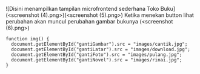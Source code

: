 ![Disini menampilkan tampilan microfrontend sederhana Toko Buku] (<screenshot (4).png>)(<screenshot (5).png>)
Ketika menekan button lihat perubahan akan muncul perubahan gambar bukunya (<screenshot (6).png>)

```
function img() {
  document.getElementById("gantiGambar").src = "images/cantik.jpg";
  document.getElementById("gantiLatar").src = "images/download.jpg";
  document.getElementById("gantiFoto").src = "images/pulang.jpg";
  document.getElementById("gantiNovel").src = "images/rinai.jpg";
}
```
